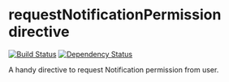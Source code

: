 requestNotificationPermission directive
=======================================

[![Build Status](https://travis-ci.org/mykabam/requestNotificationPermission.png?branch=master)](https://travis-ci.org/mykabam/requestNotificationPermission)
[![Dependency Status](https://gemnasium.com/mykabam/requestNotificationPermission.png)](https://gemnasium.com/mykabam/requestNotificationPermission)

A handy directive to request Notification permission from user.
